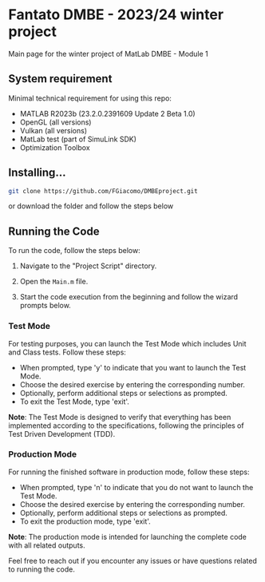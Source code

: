 # Fantato DMBE - 2023/24 winter project

Main page for the winter project of MatLab DMBE - Module 1 

## System requirement

Minimal technical requirement for using this repo:

- MATLAB R2023b (23.2.0.2391609 Update 2 Beta 1.0)
- OpenGL (all versions)
- Vulkan (all versions)
- MatLab test (part of SimuLink SDK)
- Optimization Toolbox

## Installing...

   ```bash
   git clone https://github.com/FGiacomo/DMBEproject.git
````
or download the folder and follow the steps below


## Running the Code

To run the code, follow the steps below:

1. Navigate to the "Project Script" directory.

2. Open the `Main.m` file.

3. Start the code execution from the beginning and follow the wizard prompts below.

### Test Mode

For testing purposes, you can launch the Test Mode which includes Unit and Class tests. Follow these steps:

- When prompted, type 'y' to indicate that you want to launch the Test Mode.
- Choose the desired exercise by entering the corresponding number.
- Optionally, perform additional steps or selections as prompted.
- To exit the Test Mode, type 'exit'.

**Note**: The Test Mode is designed to verify that everything has been implemented according to the specifications, following the principles of Test Driven Development (TDD).

### Production Mode

For running the finished software in production mode, follow these steps:

- When prompted, type 'n' to indicate that you do not want to launch the Test Mode.
- Choose the desired exercise by entering the corresponding number.
- Optionally, perform additional steps or selections as prompted.
- To exit the production mode, type 'exit'.

**Note**: The production mode is intended for launching the complete code with all related outputs.

Feel free to reach out if you encounter any issues or have questions related to running the code.
   
